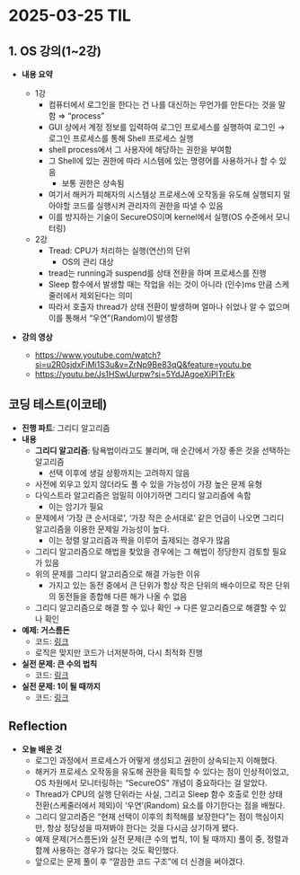 # 2025-03-25 TIL

## 1. OS 강의(1~2강)
- **내용 요약**
    - 1강
        - 컴퓨터에서 로그인을 한다는 건 나를 대신하는 무언가를 만든다는 것을 말함 ⇒ “process”
        - GUI 상에서 계정 정보를 입력하여 로그인 프로세스를 실행하여 로그인 → 로그인 프로세스를 통해 Shell 프로세스 실행
        - shell process에서 그 사용자에 해당하는 권한을 부여함
        - 그 Shell에 있는 권한에 따라 시스템에 있는 명령어를 사용하거나 할 수 있음
            - 보통 권한은 상속됨
        - 여기서 해커가 피해자의 시스템상 프로세스에 오작동을 유도해 실행되지 말아야할 코드를 실행시켜 관리자의 권한을 따낼 수 있음
        - 이를 방지하는 기술이 SecureOS이며 kernel에서 실행(OS 수준에서 모니터링)
    - 2강
        - Tread: CPU가 처리하는 실행(연산)의 단위
            - OS의 관리 대상
        - tread는 running과 suspend를 상태 전환을 하며 프로세스를 진행
        - Sleep 함수에서 발생할 때는 작업을 쉬는 것이 아니라 (인수)ms 만큼 스케줄러에서 제외된다는 의미
        - 따라서 호출자 thread가 상태 전환이 발생하며 얼마나 쉬었나 알 수 없으며 이를 통해서 “우연”(Random)이 발생함

- **강의 영상**
    - https://www.youtube.com/watch?si=u2R0sjdxFiMi1S3u&v=ZrNp9Be83qQ&feature=youtu.be
    - https://youtu.be/Js1HSwUurpw?si=5YdJAgoeXiPITrEk


## 코딩 테스트(이코테)
- **진행 파트**: 그리디 알고리즘
- **내용**
    - **그리디 알고리즘**: 탐욕법이라고도 불리며, 매 순간에서 가장 좋은 것을 선택하는 알고리즘
        - 선택 이후에 생길 상황까지는 고려하지 않음
    - 사전에 외우고 있지 않더라도 풀 수 있을 가능성이 가장 높은 문제 유형
    - 다익스트라 알고리즘은 엄밀히 이야기하면 그리디 알고리즘에 속함
        - 이는 암기가 필요
    - 문제에서 ‘가장 큰 순서대로’, ‘가장 작은 순서대로’ 같은 언급이 나오면 그리디 알고리즘을 이용한 문제일 가능성이 높다.
        - 이는 정렬 알고리즘과 짝을 이루어 출제되는 경우가 많음
    - 그리디 알고리즘으로 해법을 찾았을 경우에는 그 해법이 정당한지 검토할 필요가 있음
    - 위의 문제를 그리디 알고리즘으로 해결 가능한 이유
        - 가지고 있는 동전 중에서 큰 단위가 항상 작은 단위의 배수이므로 작은 단위의 동전들을 종합해 다른 해가 나올 수 없음
    - 그리디 알고리즘으로 해결 할 수 있나 확인 → 다른 알고리즘으로 해결할 수 있나 확인
- **예제: 거스름돈**
    - 코드: [링크]()
    - 로직은 맞지만 코드가 너저분하여, 다시 최적화 진행
- **실전 문제: 큰 수의 법칙**
    - 코드: [링크]()
- **실전 문제: 1이 될 때까지**
    - 코드: [링크]()

## Reflection
- **오늘 배운 것**
    - 로그인 과정에서 프로세스가 어떻게 생성되고 권한이 상속되는지 이해했다.
    - 해커가 프로세스 오작동을 유도해 권한을 획득할 수 있다는 점이 인상적이었고, OS 차원에서 모니터링하는 “SecureOS” 개념이 중요하다는 걸 알았다.  
    - Thread가 CPU의 실행 단위라는 사실, 그리고 Sleep 함수 호출로 인한 상태 전환(스케줄러에서 제외)이 ‘우연’(Random) 요소를 야기한다는 점을 배웠다.
    - 그리디 알고리즘은 “현재 선택이 이후의 최적해를 보장한다”는 점이 핵심이지만, 항상 정당성을 따져봐야 한다는 것을 다시금 상기하게 됐다.  
    - 예제 문제(거스름돈)와 실전 문제(큰 수의 법칙, 1이 될 때까지) 풀이 중, 정렬과 함께 사용하는 경우가 많다는 것도 확인했다.  
    - 앞으로는 문제 풀이 후 “깔끔한 코드 구조”에 더 신경을 써야겠다.